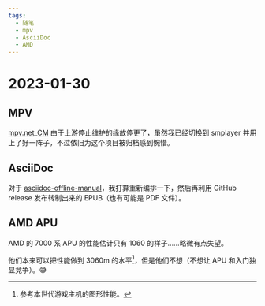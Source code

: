 ```yaml
---
tags:
  - 随笔
  - mpv
  - AsciiDoc
  - AMD
---
```


# 2023-01-30

## MPV

[mpv.net_CM](https://github.com/hooke007/mpv.net_CM) 由于上游停止维护的缘故停更了，虽然我已经切换到 smplayer 并用上了好一阵子，不过依旧为这个项目被归档感到惋惜。

## AsciiDoc

对于 [asciidoc-offline-manual](https://github.com/Hanjingxue-Boling/asciidoc-offline-manual)，我打算重新编排一下，然后再利用 GitHub release 发布转制出来的 EPUB（也有可能是 PDF 文件）。

## AMD APU

AMD 的 7000 系 APU 的性能估计只有 1060 的样子……略微有点失望。

他们本来可以把性能做到 3060m 的水平[^1]，但是他们不想（不想让 APU 和入门独显竞争）。😅

[^1]: 参考本世代游戏主机的图形性能。